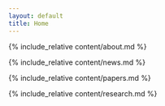 ```yaml
---
layout: default
title: Home
---
```


{% include_relative content/about.md %}

{% include_relative content/news.md %}

{% include_relative content/papers.md %}

{% include_relative content/research.md %}

<!-- Repeat for other sections -->